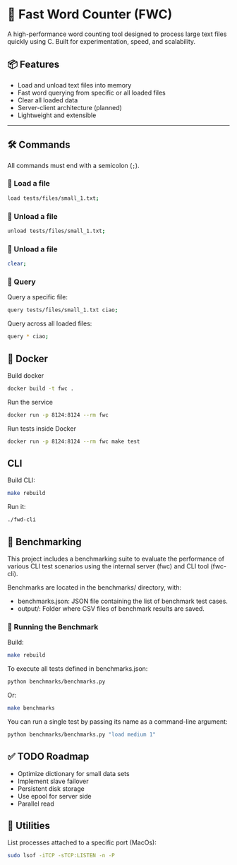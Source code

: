 

# 🚀 Fast Word Counter (FWC)

A high-performance word counting tool designed to process large text files quickly using C. Built for experimentation, speed, and scalability.

## 📦 Features

- Load and unload text files into memory  
- Fast word querying from specific or all loaded files  
- Clear all loaded data  
- Server-client architecture (planned)  
- Lightweight and extensible  

---

## 🛠️ Commands

All commands must end with a semicolon (`;`).


### 🔹 Load a file
```bash
load tests/files/small_1.txt;
```

### 🔹 Unload a file
```bash
unload tests/files/small_1.txt;
```

### 🔹 Unload a file
```bash
clear;
```

### 🔹 Query

Query a specific file:
```bash
query tests/files/small_1.txt ciao;
```

Query across all loaded files:
```bash
query * ciao;
```

## 🐳 Docker
Build docker
```bash
docker build -t fwc .
```

Run the service
```bash
docker run -p 8124:8124 --rm fwc
```

Run tests inside Docker
```bash
docker run -p 8124:8124 --rm fwc make test
```

## CLI
Build CLI:
```bash
make rebuild
```

Run it:
```bash
./fwd-cli
```

## 🧪 Benchmarking
This project includes a benchmarking suite to evaluate the performance of various CLI test scenarios using the internal server (fwc) and CLI tool (fwc-cli).

Benchmarks are located in the benchmarks/ directory, with:
- benchmarks.json: JSON file containing the list of benchmark test cases.
- output/: Folder where CSV files of benchmark results are saved.

### 🏁 Running the Benchmark

Build:
```bash
make rebuild 
```

To execute all tests defined in benchmarks.json:
```bash
python benchmarks/benchmarks.py 
```

Or:
```bash
make benchmarks 
```

You can run a single test by passing its name as a command-line argument:
```bash
python benchmarks/benchmarks.py "load medium 1"
```

## ✅ TODO Roadmap
 - Optimize dictionary for small data sets
 - Implement slave failover
 - Persistent disk storage
 - Use epool for server side
 - Parallel read

## 🧰 Utilities

List processes attached to a specific port (MacOs):
```bash
sudo lsof -iTCP -sTCP:LISTEN -n -P
```
